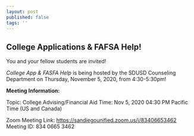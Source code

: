 ```yaml
---
layout: post
published: false
tags: ''
---
```

## College Applications & FAFSA Help!

You and your fellow students are invited!

_College App & FASFA Help_ is being hosted by the SDUSD Counseling Department on Thursday, November 5, 2020, from 4:30-5:30pm!

**Meeting Information:**

Topic: College Advising/Financial Aid
Time: Nov 5, 2020 04:30 PM Pacific Time (US and Canada)

Zoom Meeting Link:
https://sandiegounified.zoom.us/j/83406653462
Meeting ID: 834 0665 3462

